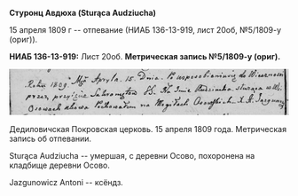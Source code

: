**Стуронц Авдюха (Sturąca Audziucha)**

15 апреля 1809 г -- отпевание (НИАБ 136-13-919, лист 20об, №5/1809-у
(ориг)).

**НИАБ 136-13-919:** Лист 20об. **Метрическая запись №5/1809-у (ориг).**

![](./media/34adc5ff702db354504f18e2b2b3e6432b76dfab.png)

Дедиловичская Покровская церковь. 15 апреля 1809 года. Метрическая
запись об отпевании.

Sturąca Audziucha -- умершая, с деревни Осово, похоронена на кладбище
деревни Осово.

Jazgunowicz Antoni -- ксёндз.
